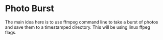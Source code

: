 # Photo Burst

The main idea here is to use ffmpeg command line to take a burst of photos and save them to a timestamped directory.
This will be using linux ffpeg flags.

